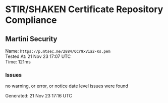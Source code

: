 # STIR/SHAKEN Certificate Repository Compliance

## Martini Security

Name: `https://p.mtsec.me/2884/QCr9xV1a2-Ks.pem`\
Tested At: 21 Nov 23 17:07 UTC\
Time: 121ms

### Issues

no warning, or error, or notice date level issues were found

Generated: 21 Nov 23 17:16 UTC
